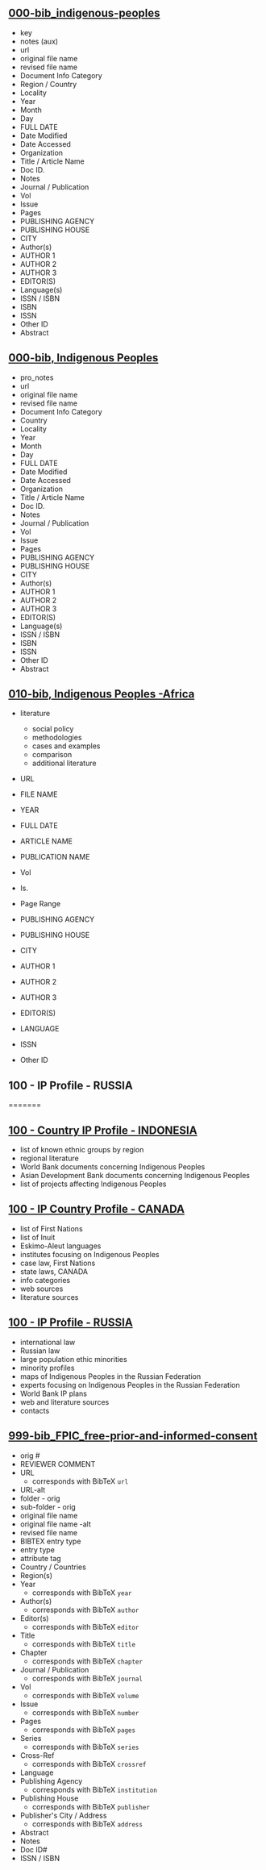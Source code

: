 
## [000-bib_indigenous-peoples](https://docs.google.com/spreadsheets/d/1FRZmmiQBy28r2ppK3HZP7GHrQ46PeZxkjXGpibMLGEg/edit?usp=sharing)

* key
* notes (aux)
* url
* original file name
* revised file name
* Document Info Category
* Region / Country
* Locality
* Year
* Month
* Day
* FULL DATE
* Date Modified
* Date Accessed
* Organization
* Title / Article Name
* Doc ID.
* Notes
* Journal / Publication
* Vol
* Issue
* Pages
* PUBLISHING AGENCY
* PUBLISHING HOUSE
* CITY
* Author(s)
* AUTHOR 1
* AUTHOR 2
* AUTHOR 3
* EDITOR(S)
* Language(s)
* ISSN / ISBN
* ISBN
* ISSN
* Other ID
* Abstract


## [000-bib, Indigenous Peoples](https://docs.google.com/spreadsheets/d/1BmkyI2Zc491PGH4xvp_KE0hyWOMUrlpXfcvWHPrMg1k/edit?usp=sharing)

* pro_notes
* url
* original file name
* revised file name
* Document Info Category
* Country
* Locality
* Year
* Month
* Day
* FULL DATE
* Date Modified
* Date Accessed
* Organization
* Title / Article Name
* Doc ID.
* Notes
* Journal / Publication
* Vol
* Issue
* Pages
* PUBLISHING AGENCY
* PUBLISHING HOUSE
* CITY
* Author(s)
* AUTHOR 1
* AUTHOR 2
* AUTHOR 3
* EDITOR(S)
* Language(s)
* ISSN / ISBN
* ISBN
* ISSN
* Other ID
* Abstract


## [010-bib, Indigenous Peoples -Africa](https://docs.google.com/spreadsheets/d/1uDPIbtEiB1ZeLdLxxpgHRIwPYx67YKn7-yCLCOZ6Ncg/edit?usp=sharing)

* literature
   - social policy
   - methodologies
   - cases and examples
   - comparison
   - additional literature


* URL
* FILE NAME
* YEAR
* FULL DATE
* ARTICLE NAME
* PUBLICATION NAME
* Vol
* Is.
* Page Range
* PUBLISHING AGENCY
* PUBLISHING HOUSE
* CITY
* AUTHOR 1
* AUTHOR 2
* AUTHOR 3
* EDITOR(S)
* LANGUAGE
* ISSN
* Other ID

## 100 - IP Profile - RUSSIA
=======
## [100 - Country IP Profile - INDONESIA](https://docs.google.com/spreadsheets/d/1f8GafqJBCvZxw_fFtfNvno826R0tT4HeoAks8Hf-Exk/edit#gid=0)

- list of known ethnic groups by region
- regional literature
- World Bank documents concerning Indigenous Peoples
- Asian Development Bank documents concerning Indigenous Peoples
- list of projects affecting Indigenous Peoples


## [100 - IP Country Profile - CANADA](https://docs.google.com/spreadsheets/d/146u6qzy9Z_cFp-PGjvMcl_PjGtrd4EXcPTKBedcpS-I/edit?usp=sharing)

- list of First Nations
- list of Inuit
- Eskimo-Aleut languages
- institutes focusing on Indigenous Peoples
- case law, First Nations
- state laws, CANADA
- info categories
- web sources
- literature sources

## [100 - IP Profile - RUSSIA](https://docs.google.com/spreadsheets/d/1T-67U8l-IUcAI90fVeLIUHofIwWFznoR77uPeT_aiXs/edit?usp=sharing)

- international law
- Russian law
- large population ethic minorities
- minority profiles
- maps of Indigenous Peoples in the Russian Federation
- experts focusing on Indigenous Peoples in the Russian Federation
- World Bank IP plans
- web and literature sources
- contacts


## [999-bib_FPIC_free-prior-and-informed-consent](https://docs.google.com/spreadsheets/d/1YIfvtCzAejupyllYlB_TeMLOqLu8SIq-SuwewkKLpAY/edit?usp=sharing)

* orig #
* REVIEWER COMMENT
* URL
    - corresponds with BibTeX `url`
* URL-alt
*  folder - orig
* sub-folder - orig
* original file name
* original file name -alt
* revised file name
* BIBTEX entry type
*  entry type
* attribute tag
* Country / Countries
* Region(s)
* Year
    - corresponds with BibTeX  `year`
* Author(s)
    - corresponds with BibTeX  `author`
* Editor(s)
    - corresponds with BibTeX  `editor`
* Title
    - corresponds with BibTeX  `title`
* Chapter
    - corresponds with BibTeX  `chapter`
* Journal / Publication
    - corresponds with BibTeX  `journal`
* Vol
    - corresponds with BibTeX  `volume`
* Issue
    - corresponds with BibTeX  `number`
* Pages
    - corresponds with BibTeX  `pages`
* Series
    - corresponds with BibTeX  `series`
* Cross-Ref
    - corresponds with BibTeX  `crossref`
* Language
* Publishing Agency
    - corresponds with BibTeX  `institution`
* Publishing House
    - corresponds with BibTeX  `publisher`
* Publisher's City / Address
    - corresponds with BibTeX  `address`
* Abstract
* Notes
* Doc ID#
* ISSN / ISBN
